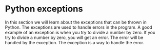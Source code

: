 # Python exceptions

In this section we will learn about the exceptions that can be thrown in Python. The exceptions are used to handle errors in the program. A good example of an exception is when you try to divide a number by zero. If you try to divide a number by zero, you will get an error. The error will be handled by the exception. The exception is a way to handle the error.